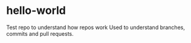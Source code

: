 # hello-world
Test repo to understand how repos work
Used to understand branches, commits and pull requests.
